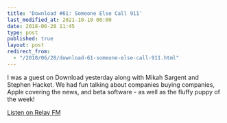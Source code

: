 ```yaml
---
title: 'Download #61: Someone Else Call 911'
last_modified_at: 2021-10-10 00:00
date: 2018-06-28 11:45
type: post
published: true
layout: post
redirect_from:
  - "/2018/06/28/download-61-someone-else-call-911.html"
---
```

I was a guest on Download yesterday along with Mikah Sargent and Stephen Hacket. We had fun talking about companies buying companies, Apple covering the news, and beta software - as well as the fluffy puppy of the week!  

<!--more-->

<a href="&#039;https://www.relay.fm/download/61&#039;">Listen on Relay FM</a>  
